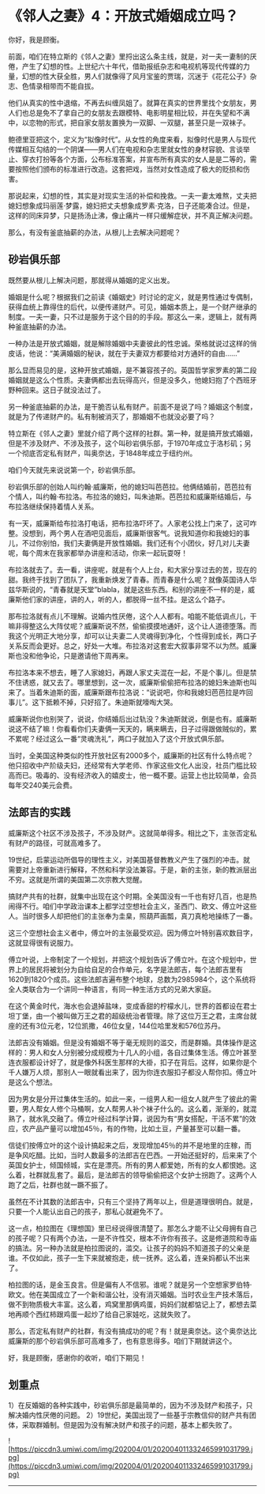 # 《邻人之妻》4：开放式婚姻成立吗？

你好，我是顾衡。

前面，咱们在特立斯的《邻人之妻》里捋出这么条主线，就是，对一夫一妻制的厌倦，产生了幻想的性。上世纪六十年代，借助报纸杂志和电视机等现代传媒的力量，幻想的性大获全胜，男人们就像得了风月宝鉴的贾瑞，沉迷于《花花公子》杂志、色情录相带而不能自拔。

他们从真实的性中退缩，不再去纠缠凤姐了。就算在真实的世界里找个女朋友，男人们也总是免不了拿自己的女朋友去跟模特、电影明星相比较，并在失望和不满中，以恋物的形式，把自家女朋友置换为一双脚、一双腿，甚至只是一双袜子。

鲍德里亚把这个，定义为“拟像时代”。从女性的角度来看，拟像时代是男人与现代传媒相互勾结的一个阴谋——男人们在电视和杂志里就女性的身材容貌、言谈举止、穿衣打扮等各个方面，公布标准答案，并宣布所有真实的女人是是二等的，需要按照他们颁布的标准进行改造。这套把戏，当然对女性造成了极大的贬损和伤害。

那说起来，幻想的性，其实是对现实生活的补偿和挽救。一夫一妻太难熬，丈夫把媳妇想象成玛丽莲·梦露，媳妇把丈夫想象成罗素·克洛，日子还能凑合过。但是，这样的同床异梦，只是扬汤止沸，像止痛片一样只缓解症状，并不真正解决问题。

那么，有没有釜底抽薪的办法，从根儿上去解决问题呢？

## 砂岩俱乐部

既然要从根儿上解决问题，那就得从婚姻的定义出发。

婚姻是什么呢？根据我们之前读《婚姻史》时讨论的定义，就是男性通过专偶制，获得血统上靠得住的后代，以便传递财产。可见，婚姻本质上，是一个财产继承的制度。一夫一妻，只不过是服务于这个目的的手段。那这么一来，逻辑上，就有两种釜底抽薪的办法。

一种办法是开放式婚姻，就是解除婚姻中夫妻彼此的性忠诚。荣格就说过这样的俏皮话，他说：“美满婚姻的秘诀，就在于夫妻双方都要给对方通奸的自由……”

那么显而易见的是，这种开放式婚姻，是不兼容孩子的。英国哲学家罗素的第二段婚姻就是这么个性质。夫妻俩都出去玩得高兴，但是没多久，他媳妇抱了个西班牙野种回来。这日子就没法过了。

另一种釜底抽薪的办法，是干脆否认私有财产。前面不是说了吗？婚姻这个制度，就是为了传递财产的。私有制被消灭了，那婚姻不也就没必要了吗？

特立斯在《邻人之妻》里就介绍了两个这样的社群。第一种，就是搞开放式婚姻，但是不涉及财产、不涉及孩子，这个叫砂岩俱乐部，于1970年成立于洛杉矶；另一个彻底否定私有财产，叫奥奈达，于1848年成立于纽约州。

咱们今天就先来说说第一个，砂岩俱乐部。

砂岩俱乐部的创始人叫约翰·威廉斯，他的媳妇叫芭芭拉。他俩结婚前，芭芭拉有个情人，叫约翰·布拉洛。布拉洛的媳妇，叫朱迪斯。芭芭拉和威廉斯结婚后，与布拉洛继续保持着情人关系。

有一天，威廉斯给布拉洛打电话，把布拉洛吓坏了。人家老公找上门来了，这可咋整。没想到，两个男人在酒吧见面后，威廉斯很客气。说我知道你和我媳妇的事儿，不过你别怕，我们夫妻俩是开放性婚姻。我们还有个小团伙，好几对儿夫妻呢，每个周末在我家都举办讲座和活动，你来一起玩耍呀！

布拉洛就去了。去一看，讲座呢，就是有个人上台，和大家分享过去的苦，现在的甜。我终于找到了团队了，我重新焕发了青春。而青春是什么呢？就像英国诗人华兹华斯说的，“青春就是天堂”blabla，就是这些东西。和别的讲座不一样的是，威廉斯他们家的讲座，讲的人，听的人，都脱得一丝不挂。是这么个路子。

那布拉洛就有点儿不理解。说婚内性厌倦，这个人人都有。咱能不能低调点儿，干嘛非得整这么大阵仗呢？威廉斯说不然，偷偷摸摸地通奸，这个让人道德堕落。而我这个光明正大地分享，却可以让夫妻二人灵魂得到净化，个性得到成长，两口子关系反而会更好。总之，好处一大堆。布拉洛对这套宏大叙事非常不以为然。威廉斯也没和他争论，只是邀请他下周再来。

布拉洛本来不想去，睡了人家媳妇，再跟人家丈夫混在一起，不是个事儿。但是禁不住诱惑，就又去了。哪里想到，这一次，威廉斯偷偷把布拉洛的媳妇朱迪斯也叫来了。当着朱迪斯的面，威廉斯跟布拉洛说：“说说吧，你和我媳妇芭芭拉是咋回事儿”。这下抵赖不掉，只好招了。朱迪斯就嚎啕大哭。

威廉斯说你也别哭了，说说，你结婚后出过轨没？朱迪斯就说，倒是也有。威廉斯说这不结了嘛！你看看你们夫妻俩一天天的，瞒来瞒去，日子过得跟做贼似的，累不累呢？经过这么一番“灵魂洗礼”，两口子就加入了这个开放式俱乐部。

当时，全美国这种类似的性开放社区有2000多个，威廉斯的社区有什么特点呢？他只招收中产阶级夫妇，还经常有大学老师、作家这些文化人出没，社员门槛比较高而已。吸毒的、没有经济收入的嬉皮士，他一概不要。运营上也比较简单，会员每年交240美元会费。

## 法郎吉的实践

威廉斯这个社区不涉及孩子，不涉及财产。这就简单得多。相比之下，主张否定私有财产的路径，可就高难多了。

19世纪，启蒙运动所倡导的理性主义，对美国基督教教义产生了强烈的冲击。就需要对上帝重新进行解释，不然和科学没法兼容。于是，新的主张，新的教派层出不穷。这就是所谓的美国第二次宗教大觉醒。

搞财产共有的社群，就集中出现在这个时期。全美国没有一千也有好几百，也是热闹得不行。咱们中学政治课本上都学过空想社会主义，圣西门、欧文、傅立叶这些人。当时很多人却把他们的主张奉为圭臬，照葫芦画瓢，真刀真枪地操练了一番。

这三个空想社会主义者中，傅立叶的主张最受欢迎。因为傅立叶特别喜欢数目字，这就显得很有说服力。

傅立叶说，上帝制定了一个规划，并把这个规划告诉了傅立叶。在这个规划中，世界上的居民将被划分为自给自足的合作单元，名字是法郎吉，每个法郎吉里有1620到1820个成员。这些法郎吉遍布整个地球，总数为2985984个，这个系统将全人类联合为一个讲同一种语言，有同一种生活方式的兄弟大家庭。

在这个黄金时代，海水也会退掉盐味，变成香甜的柠檬水儿，世界的首都设在君士坦丁堡，由一个被叫做万王之君的超级统治者管理。除了这位万王之君，主席台就座的还有3位元老，12位凯撒，46位女皇，144位哈里发和576位苏丹。

法郎吉没有婚姻。但是没有婚姻不等于毫无规则的滥交，而是群婚。具体操作是这样的：男人和女人分别被分成规模为十几人的小组，各自过集体生活。傅立叶甚至连衣服都设计好了，就是像外科医生那样的大褂，扣子在背后。这样，如果你是个千人嫌万人烦，那别人一眼就看出来了，因为你连衣服扣子都没人帮你扣。傅立叶是这么个想法。

因为男女是分开过集体生活的。如此一来，一组男人和一组女人就产生了彼此的需要，男人帮女人修个马桶啊，女人帮男人补个袜子什么的。这么着，渐渐的，就混熟了，就水乳交融了。傅立叶经过科学计算，说因为有“男女搭配，干活不累”的效应，农产品产量可以增加45％，有的作物，比如土豆，产量甚至可以翻一番。

信徒们按傅立叶的这个设计搞起来之后，发现增加45％的并不是地里的庄稼，而是争风吃醋。比如，当时人数最多的法郎吉在巴西。一开始还挺好的，后来来了个英国女护士，倾国倾城，实在是漂亮。所有的男人都爱她，所有的女人都恨她。这么着，社群就乱套了。最后，是法郎吉的领导偷偷把这个女护士拐跑了。这两个人跑了之后，社群也就一蹶不振了。

虽然在不计其数的法郎吉中，只有三个坚持了两年以上，但是道理很明白。就是，只要一个人能认出自己的孩子，那私心就避免不了。

这一点，柏拉图在《理想国》里已经说得很清楚了。那怎么才能不让父母拥有自己的孩子呢？只有两个办法，一是不许性交，根本不许你有孩子。这是修道院和寺庙的搞法。另一种办法就是柏拉图说的，滥交。让孩子的妈妈不知道孩子的父亲是谁。不仅如此，孩子一生下来就被抱走，统一抚养。这么着，连亲妈都认不出来了。

柏拉图的话，是金玉良言。但是偏有人不信邪。谁呢？就是另一个空想家罗伯特·欧文。他在美国成立了一个新和谐公社，没有消灭婚姻。当时农业生产技术落后，做不到物质极大丰富。这么着，鸡窝里那俩鸡蛋，妈妈们就都惦记上了，都想去菜地再顺个西红柿跟鸡蛋一起炒了给自己家娃吃，这就失败了。

那么，否定私有财产的社群，有没有搞成功的呢？有！就是奥奈达。这个奥奈达比威廉斯的那个砂岩俱乐部可高难多了，也有意思得多。咱们下期就讲这个。

好，我是顾衡，感谢你的收听，咱们下期见！

## 划重点

1）在反婚姻的各种实践中，砂岩俱乐部是最简单的，因为不涉及财产和孩子，只解决婚内性厌倦的问题。
2）19世纪，美国出现了一些基于宗教信仰的财产共有团体，采取群婚制。但是因为没有解决财产和孩子的问题，基本上都失败了。

![https://piccdn3.umiwi.com/img/202004/01/202004011332465991031799.jpg](https://piccdn3.umiwi.com/img/202004/01/202004011332465991031799.jpg)

---
